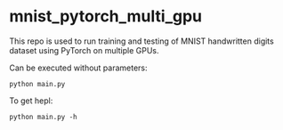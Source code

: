 # mnist_pytorch_multi_gpu
This repo is used to run training and testing of MNIST handwritten digits dataset using PyTorch on multiple GPUs.

Can be executed without parameters:
 
```
python main.py
```

To get hepl:

```
python main.py -h
```